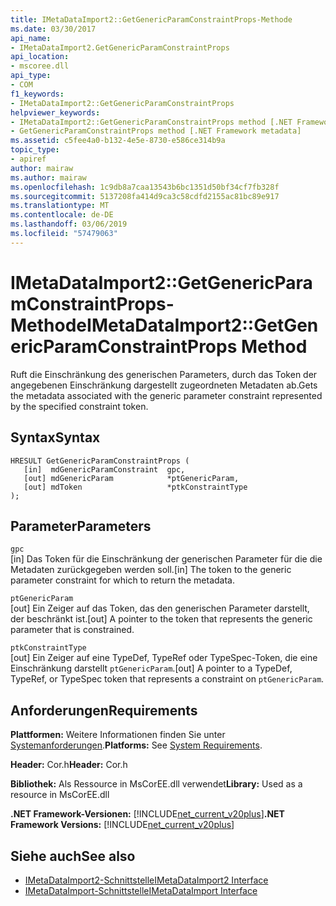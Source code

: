 ```yaml
---
title: IMetaDataImport2::GetGenericParamConstraintProps-Methode
ms.date: 03/30/2017
api_name:
- IMetaDataImport2.GetGenericParamConstraintProps
api_location:
- mscoree.dll
api_type:
- COM
f1_keywords:
- IMetaDataImport2::GetGenericParamConstraintProps
helpviewer_keywords:
- IMetaDataImport2::GetGenericParamConstraintProps method [.NET Framework metadata]
- GetGenericParamConstraintProps method [.NET Framework metadata]
ms.assetid: c5fee4a0-b132-4e5e-8730-e586ce314b9a
topic_type:
- apiref
author: mairaw
ms.author: mairaw
ms.openlocfilehash: 1c9db8a7caa13543b6bc1351d50bf34cf7fb328f
ms.sourcegitcommit: 5137208fa414d9ca3c58cdfd2155ac81bc89e917
ms.translationtype: MT
ms.contentlocale: de-DE
ms.lasthandoff: 03/06/2019
ms.locfileid: "57479063"
---
```

# <a name="imetadataimport2getgenericparamconstraintprops-method"></a><span data-ttu-id="222fb-102">IMetaDataImport2::GetGenericParamConstraintProps-Methode</span><span class="sxs-lookup"><span data-stu-id="222fb-102">IMetaDataImport2::GetGenericParamConstraintProps Method</span></span>
<span data-ttu-id="222fb-103">Ruft die Einschränkung des generischen Parameters, durch das Token der angegebenen Einschränkung dargestellt zugeordneten Metadaten ab.</span><span class="sxs-lookup"><span data-stu-id="222fb-103">Gets the metadata associated with the generic parameter constraint represented by the specified constraint token.</span></span>  
  
## <a name="syntax"></a><span data-ttu-id="222fb-104">Syntax</span><span class="sxs-lookup"><span data-stu-id="222fb-104">Syntax</span></span>  
  
```  
HRESULT GetGenericParamConstraintProps (  
   [in]  mdGenericParamConstraint  gpc,  
   [out] mdGenericParam            *ptGenericParam,  
   [out] mdToken                   *ptkConstraintType  
);  
```  
  
## <a name="parameters"></a><span data-ttu-id="222fb-105">Parameter</span><span class="sxs-lookup"><span data-stu-id="222fb-105">Parameters</span></span>  
 `gpc`  
 <span data-ttu-id="222fb-106">[in] Das Token für die Einschränkung der generischen Parameter für die die Metadaten zurückgegeben werden soll.</span><span class="sxs-lookup"><span data-stu-id="222fb-106">[in] The token to the generic parameter constraint for which to return the metadata.</span></span>  
  
 `ptGenericParam`  
 <span data-ttu-id="222fb-107">[out] Ein Zeiger auf das Token, das den generischen Parameter darstellt, der beschränkt ist.</span><span class="sxs-lookup"><span data-stu-id="222fb-107">[out] A pointer to the token that represents the generic parameter that is constrained.</span></span>  
  
 `ptkConstraintType`  
 <span data-ttu-id="222fb-108">[out] Ein Zeiger auf eine TypeDef, TypeRef oder TypeSpec-Token, die eine Einschränkung darstellt `ptGenericParam`.</span><span class="sxs-lookup"><span data-stu-id="222fb-108">[out] A pointer to a TypeDef, TypeRef, or TypeSpec token that represents a constraint on `ptGenericParam`.</span></span>  
  
## <a name="requirements"></a><span data-ttu-id="222fb-109">Anforderungen</span><span class="sxs-lookup"><span data-stu-id="222fb-109">Requirements</span></span>  
 <span data-ttu-id="222fb-110">**Plattformen:** Weitere Informationen finden Sie unter [Systemanforderungen](../../../../docs/framework/get-started/system-requirements.md).</span><span class="sxs-lookup"><span data-stu-id="222fb-110">**Platforms:** See [System Requirements](../../../../docs/framework/get-started/system-requirements.md).</span></span>  
  
 <span data-ttu-id="222fb-111">**Header:** Cor.h</span><span class="sxs-lookup"><span data-stu-id="222fb-111">**Header:** Cor.h</span></span>  
  
 <span data-ttu-id="222fb-112">**Bibliothek:** Als Ressource in MsCorEE.dll verwendet</span><span class="sxs-lookup"><span data-stu-id="222fb-112">**Library:** Used as a resource in MsCorEE.dll</span></span>  
  
 <span data-ttu-id="222fb-113">**.NET Framework-Versionen:** [!INCLUDE[net_current_v20plus](../../../../includes/net-current-v20plus-md.md)]</span><span class="sxs-lookup"><span data-stu-id="222fb-113">**.NET Framework Versions:** [!INCLUDE[net_current_v20plus](../../../../includes/net-current-v20plus-md.md)]</span></span>  
  
## <a name="see-also"></a><span data-ttu-id="222fb-114">Siehe auch</span><span class="sxs-lookup"><span data-stu-id="222fb-114">See also</span></span>
- [<span data-ttu-id="222fb-115">IMetaDataImport2-Schnittstelle</span><span class="sxs-lookup"><span data-stu-id="222fb-115">IMetaDataImport2 Interface</span></span>](../../../../docs/framework/unmanaged-api/metadata/imetadataimport2-interface.md)
- [<span data-ttu-id="222fb-116">IMetaDataImport-Schnittstelle</span><span class="sxs-lookup"><span data-stu-id="222fb-116">IMetaDataImport Interface</span></span>](../../../../docs/framework/unmanaged-api/metadata/imetadataimport-interface.md)
